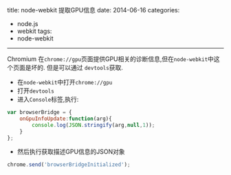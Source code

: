 title: node-webkit 提取GPU信息
date: 2014-06-16
categories:
- node.js
- webkit
tags:
- node-webkit
---


Chromium 在`chrome://gpu`页面提供GPU相关的诊断信息,但在`node-webkit`中这个页面是坏的. 但是可以通过
`devtools`获取.

<!-- more -->

- 在`node-webkit`中打开`chrome://gpu`
- 打开`devtools`
- 进入`Console`标签,执行:

```javascript
var browserBridge = {
    onGpuInfoUpdate:function(arg){
        console.log(JSON.stringify(arg,null,1));
    }
};
```

- 然后执行获取描述GPU信息的JSON对象

```javascript
chrome.send('browserBridgeInitialized');
```

